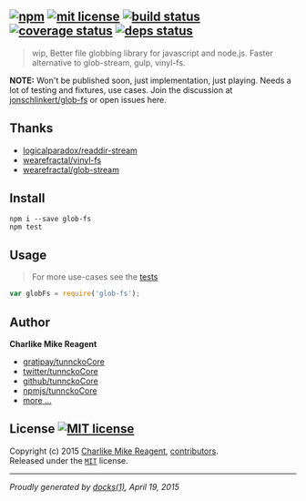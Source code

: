 ## [![npm][npmjs-img]][npmjs-url] [![mit license][license-img]][license-url] [![build status][travis-img]][travis-url] [![coverage status][coveralls-img]][coveralls-url] [![deps status][daviddm-img]][daviddm-url]

> wip, Better file globbing library for javascript and node.js. Faster alternative to glob-stream, gulp, vinyl-fs.

**NOTE:** Won't be published soon, just implementation, just playing.
Needs a lot of testing and fixtures, use cases.
Join the discussion at [jonschlinkert/glob-fs](https://github.com/jonschlinkert/glob-fs/issues) or open issues here.


## Thanks
- [logicalparadox/readdir-stream](https://github.com/logicalparadox/readdir-stream)
- [wearefractal/vinyl-fs](https://github.com/wearefractal/vinyl-fs)
- [wearefractal/glob-stream](https://github.com/wearefractal/glob-stream)


## Install
```
npm i --save glob-fs
npm test
```


## Usage
> For more use-cases see the [tests](./test.js)

```js
var globFs = require('glob-fs');
```


## Author
**Charlike Mike Reagent**
+ [gratipay/tunnckoCore][author-gratipay]
+ [twitter/tunnckoCore][author-twitter]
+ [github/tunnckoCore][author-github]
+ [npmjs/tunnckoCore][author-npmjs]
+ [more ...][contrib-more]


## License [![MIT license][license-img]][license-url]
Copyright (c) 2015 [Charlike Mike Reagent][contrib-more], [contributors][contrib-graf].  
Released under the [`MIT`][license-url] license.


[npmjs-url]: http://npm.im/glob-fs
[npmjs-img]: https://img.shields.io/npm/v/glob-fs.svg?style=flat&label=glob-fs

[coveralls-url]: https://coveralls.io/r/tunnckoCore/glob-fs?branch=master
[coveralls-img]: https://img.shields.io/coveralls/tunnckoCore/glob-fs.svg?style=flat

[license-url]: https://github.com/tunnckoCore/glob-fs/blob/master/license.md
[license-img]: https://img.shields.io/badge/license-MIT-blue.svg?style=flat

[travis-url]: https://travis-ci.org/tunnckoCore/glob-fs
[travis-img]: https://img.shields.io/travis/tunnckoCore/glob-fs.svg?style=flat

[daviddm-url]: https://david-dm.org/tunnckoCore/glob-fs
[daviddm-img]: https://img.shields.io/david/tunnckoCore/glob-fs.svg?style=flat

[author-gratipay]: https://gratipay.com/tunnckoCore
[author-twitter]: https://twitter.com/tunnckoCore
[author-github]: https://github.com/tunnckoCore
[author-npmjs]: https://npmjs.org/~tunnckocore

[contrib-more]: http://j.mp/1stW47C
[contrib-graf]: https://github.com/tunnckoCore/glob-fs/graphs/contributors

***

_Proudly generated by [docks(1)](https://github.com/tunnckoCore), April 19, 2015_